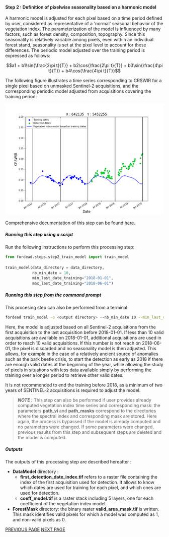 #### Step 2 : Definition of pixelwise seasonality based on a harmonic model

A harmonic model is adjusted for each pixel based on a time period defined by user, considered as representative of a 'normal' seasonal behavior of the vegetation index.
The parameterization of the model is influenced by many factors, such as forest density, composition, topography. 
Since this seasonality is relatively variable among pixels, even within an individual forest stand, seasonality is set at the pixel level to account for these differences. 
The periodic model adjusted over the training period is expressed as follows:
```math
a1 + b1\sin{\frac{2\pi t}{T}} + b2\cos{\frac{2\pi t}{T}} + b3\sin{\frac{4\pi t}{T}} + b4\cos{\frac{4\pi t}{T}}
```

The following figure illustrates a time series corresponding to CRSWIR for a single pixel based on unmasked Sentinel-2 acquisitions, and the corresponding periodic model adjusted from acquisitions covering the training period:

![vegetation_index_model](Figures/model_X642135_Y5452255.png "vegetation_index_model")

Comprehensive documentation of this step can be found [here](https://fordead.gitlab.io/fordead_package/docs/user_guides/english/02_train_model/).

##### Running this step using a script

Run the following instructions to perform this processing step:
```python
from fordead.steps.step2_train_model import train_model

train_model(data_directory = data_directory, 
            nb_min_date = 10, 
            min_last_date_training="2018-01-01", 
            max_last_date_training="2018-06-01")
```

##### Running this step from the command prompt

This procesing step can also be performed from a terminal:

```bash
fordead train_model -o <output directory> --nb_min_date 10 --min_last_date_training 2018-01-01 --max_last_date_training 2018-06-01
```
Here, the model is adjusted based on all Sentinel-2 acquisitions from the first acquisition to the last acquisition before 2018-01-01. 
If less than 10 valid acquisitions are available on 2018-01-01, additional acquisitions are used in order to reach 10 valid acquisitions. If this number is not reach on 2018-06-01, 
the pixel is discarded and no seasonality model is then adjusted.
This allows, for example in the case of a relatively ancient source of anomalies such as the bark beetle crisis, to start the detection as early as 2018 if there are enough valid dates at the beginning of the year, while allowing the study of pixels in situations with less data available simply by performing the training over a longer period to retrieve other valid dates. 

It is not recommended to end the training before 2018, as a minimum of two years of SENTINEL-2 acquisitions is required to adjust the model.

> **_NOTE :_** This step can also be performed if user provides already computed vegetation index time series and corresponding mask: the parameters **path_vi** and **path_masks** correspond to the directories where the spectral index and corresponding mask are stored.
Here again, the process is bypassed if the model is already computed and no parameters were changed. 
If some parameters were changed, previous results from this step and subsequent steps are deleted and the model is computed.

##### Outputs

The outputs of this processing step are described hereafter :
- **DataModel** directory :
    - **first_detection_date_index.tif** refers to a raster file containing the index of the first acquisition used for detection. 
	It allows to know which dates are used for training for each pixel, and which ones are used for detection.
    - **coeff_model.tif** is a raster stack including 5 layers, one for each coefficient of the vegetation index model.
- **ForestMask** directory: the binary raster **valid_area_mask.tif** is written. This mask identifies valid pixels for which a model was computed as 1, and non-valid pixels as 0.


[PREVIOUS PAGE](https://fordead.gitlab.io/fordead_package/docs/Tutorial/01_compute_masked_vegetationindex) [NEXT PAGE](https://fordead.gitlab.io/fordead_package/docs/Tutorial/03_dieback_detection)
